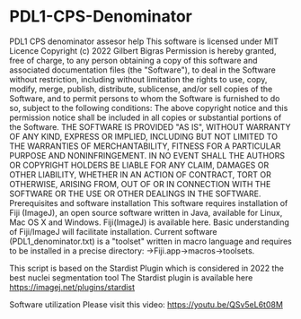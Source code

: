 # PDL1-CPS-Denominator
PDL1 CPS denominator assesor help
This software is licensed under MIT Licence
Copyright (c) 2022 Gilbert Bigras
Permission is hereby granted, free of charge, to any person obtaining a copy of this software and associated documentation files (the "Software"), to deal in the Software without restriction, including without limitation the rights to use, copy, modify, merge, publish, distribute, sublicense, and/or sell copies of the Software, and to permit persons to whom the Software is furnished to do so, subject to the following conditions:
The above copyright notice and this permission notice shall be included in all copies or substantial portions of the Software.
THE SOFTWARE IS PROVIDED "AS IS", WITHOUT WARRANTY OF ANY KIND, EXPRESS OR IMPLIED, INCLUDING BUT NOT LIMITED TO THE WARRANTIES OF MERCHANTABILITY, FITNESS FOR A PARTICULAR PURPOSE AND NONINFRINGEMENT. IN NO EVENT SHALL THE AUTHORS OR COPYRIGHT HOLDERS BE LIABLE FOR ANY CLAIM, DAMAGES OR OTHER LIABILITY, WHETHER IN AN ACTION OF CONTRACT, TORT OR OTHERWISE, ARISING FROM, OUT OF OR IN CONNECTION WITH THE SOFTWARE OR THE USE OR OTHER DEALINGS IN THE SOFTWARE.
Prerequisites and software installation
This software requires installation of Fiji (ImageJ), an open source software written in Java, available for Linux, Mac OS X and Windows. Fiji(ImageJ) is available here. Basic understanding of Fiji/ImageJ will facilitate installation.
Current software (PDL1_denominator.txt) is a "toolset" written in macro language and requires to be installed in a precise directory: →Fiji.app→macros→toolsets.

This script is based on the Stardist Plugin which is considered in 2022 the best nuclei segmentation tool
The Stardist plugin is available here https://imagej.net/plugins/stardist

Software utilization
Please visit this video: https://youtu.be/QSv5eL6t08M
